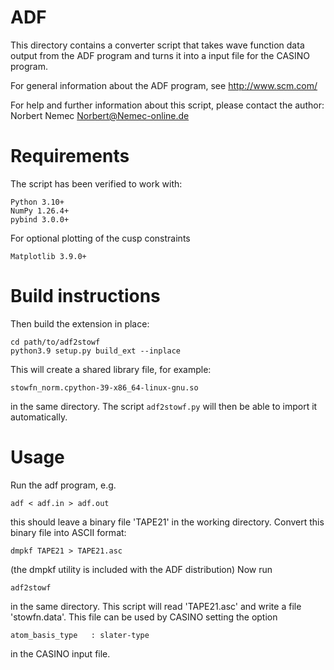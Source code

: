 ADF
===

This directory contains a converter script that takes wave function data
output from the ADF program and turns it into a input file for the CASINO
program.

For general information about the ADF program, see http://www.scm.com/

For help and further information about this script, please contact the author:
    Norbert Nemec <Norbert@Nemec-online.de>


Requirements
============

The script has been verified to work with:

    Python 3.10+
    NumPy 1.26.4+
    pybind 3.0.0+

For optional plotting of the cusp constraints

    Matplotlib 3.9.0+


Build instructions
==================

Then build the extension in place:

    cd path/to/adf2stowf
    python3.9 setup.py build_ext --inplace

This will create a shared library file, for example:

    stowfn_norm.cpython-39-x86_64-linux-gnu.so

in the same directory.
The script `adf2stowf.py` will then be able to import it automatically.


Usage
=====

Run the adf program, e.g.

    adf < adf.in > adf.out

this should leave a binary file 'TAPE21' in the working directory.
Convert this binary file into ASCII format:

    dmpkf TAPE21 > TAPE21.asc

(the dmpkf utility is included with the ADF distribution)
Now run

    adf2stowf

in the same directory. This script will read 'TAPE21.asc' and write a file 'stowfn.data'.
This file can be used by CASINO setting the option

    atom_basis_type   : slater-type

in the CASINO input file.
